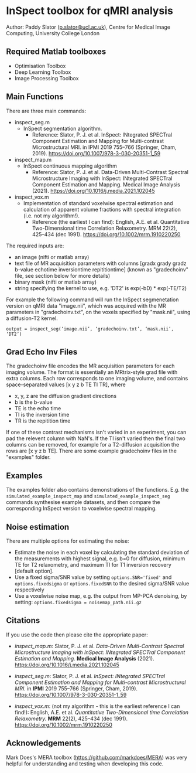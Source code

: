 # InSpect toolbox for qMRI analysis #

Author: Paddy Slator (p.slator@ucl.ac.uk), Centre for Medical Image Computing, University College London 

## Required Matlab toolboxes ##
* Optimisation Toolbox
* Deep Learning Toolbox
* Image Processing Toolbox 

## Main Functions ##
There are three main commands:

* inspect_seg.m
  * InSpect segmentation algorithm. 
    * Reference: Slator, P. J. et al. InSpect: INtegrated SPECTral Component Estimation and Mapping for Multi-contrast Microstructural MRI. in IPMI 2019 755–766 (Springer, Cham, 2019). https://doi.org/10.1007/978-3-030-20351-1_59 
* inspect_map.m
  * InSpect continuous mapping algorithm 
    * Reference: Slator, P. J. et al. Data-Driven Multi-Contrast Spectral Microstructure Imaging with InSpect: INtegrated SPECTral Component Estimation and Mapping. Medical Image Analysis (2021). https://doi.org/10.1016/j.media.2021.102045
* inspect_vox.m
  * Implementation of standard voxelwise spectral estimation and calculation of apparent volume fractions with spectral integration (i.e. not my algorithm!).
    * Reference (the earliest I can find): English, A.E. et al. Quantitative Two-Dimensional time Correlation Relaxometry.  MRM 22(2), 425–434 (dec 1991). https://doi.org/10.1002/mrm.1910220250

The required inputs are: 
* an image (nifti or matlab array)
* text file of MR acquisition parameters with columns [gradx grady gradz b-value echotime inversiontime repititiontime] (known as "gradechoinv" file, see section below for more details)
* binary mask (nifti or matlab array)
* string specifying the kernel to use, e.g. 'DT2' is exp(-bD) * exp(-TE/T2)

For example the following command will run the InSpect segmenetation version on qMRI data "image.nii", which was acquired with the MR parameters in "gradechoinv.txt", on the voxels specified by "mask.nii", using a diffusion-T2 kernel.

`output = inspect_seg(‘image.nii’, ‘gradechoinv.txt’, ‘mask.nii’, ‘DT2’)`

## Grad Echo Inv Files ##
The gradechoinv file encodes the MR acquisition parameters for each imaging volume. The format is essentially an MRtrix-style grad file with extra columns. Each row corresponds to one imaging volume, and contains space-separated values [x y z b TE TI TR], where 
* x, y, z are the diffusion gradient directions
* b is the b-value
* TE is the echo time 
* TI is the inversion time
* TR is the repitition time

If one of these contrast mechanisms isn't varied in an experiment, you can pad the relevent column with NaN's. If the TI isn't varied then the final two columns can be removed, for example for a T2-diffusion acquisition the rows are [x y z b TE]. There are some example gradechoinv files in the "examples" folder.

## Examples ##
The examples folder also contains demonstrations of the functions. E.g. the `simulated_example_inspect_map` and `simulated_example_inspect_seg` commands synthesise example datasets, and then compare the corresponding InSpect version to voxelwise spectral mapping.

<!--## Adding new kernels ##
The following kernels are currently implemented:

* 

To add a new kernel to the repo you'll need to create/update the following files:

* kernels/Kernel["name\_of\_new\_kernel"].m: create a function that takes a gradechoinv file and model parameters as input and outputs the signal for the new kernel.
* utilities/GetKernelParameterStrings.m: add strings for all parameters of the new kernel - making sure to match existing parameters names 
* update the list above in README.md!-->

## Noise estimation ##
There are multiple options for estimating the noise:

* Estimate the noise in each voxel by calculating the standard deviation of the measurements with highest signal, e.g. b=0 for diffusion, minimum TE for T2 relaxometry, and maximum TI for T1 inversion recovery [default option].
* Use a fixed sigma/SNR value by setting `options.SNR='fixed'` and `options.fixedsigma` or `options.fixedSNR` to the desired sigma/SNR value respectively
* Use a voxelwise noise map, e.g. the output from MP-PCA denoising, by setting: `options.fixedsigma = noisemap_path.nii.gz`


## Citations ##
If you use the code then please cite the appropriate paper:

* *inspect_map.m*: Slator, P. J. et al. *Data-Driven Multi-Contrast Spectral Microstructure Imaging with InSpect: INtegrated SPECTral Component Estimation and Mapping.* **Medical Image Analysis** (2021). https://doi.org/10.1016/j.media.2021.102045
* *inspect_seg.m*: Slator, P. J. et al. *InSpect: INtegrated SPECTral Component Estimation and Mapping for Multi-contrast Microstructural MRI.* in **IPMI** 2019 755–766 (Springer, Cham, 2019). https://doi.org/10.1007/978-3-030-20351-1_59 

* *inspect_vox.m*: (not my algorithm - this is the earliest reference I can find!): English, A.E. et al. *Quantitative Two-Dimensional time Correlation Relaxometry.*  **MRM** 22(2), 425–434 (dec 1991). https://doi.org/10.1002/mrm.1910220250

## Acknowledgements ##
Mark Does's MERA toolbox (https://github.com/markdoes/MERA) was very helpful for understanding and testing when developing this code. 


